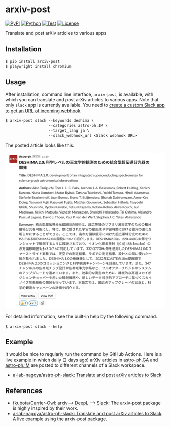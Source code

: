 # arxiv-post

[![PyPI](https://img.shields.io/pypi/v/arxiv-post.svg?label=PyPI&style=flat-square)](https://pypi.org/project/arxiv-post/)
[![Python](https://img.shields.io/pypi/pyversions/arxiv-post.svg?label=Python&color=yellow&style=flat-square)](https://pypi.org/project/arxiv-post/)
[![Test](https://img.shields.io/github/workflow/status/astropenguin/arxiv-post/Test?logo=github&label=Test&style=flat-square)](https://github.com/astropenguin/arxiv-post/actions)
[![License](https://img.shields.io/badge/license-MIT-blue.svg?label=License&style=flat-square)](LICENSE)

Translate and post arXiv articles to various apps

## Installation

```shell
$ pip install arxiv-post
$ playwright install chromium
```

## Usage

After installation, command line interface, `arxiv-post`, is available, with which you can translate and post arXiv articles to various apps.
Note that only `slack` app is currently available.
You need to [create a custom Slack app to get an URL of incoming webhook](https://slack.com/help/articles/115005265063-Incoming-webhooks-for-Slack).

```shell
$ arxiv-post slack --keywords deshima \
                   --categories astro-ph.IM \
                   --target_lang ja \
                   --slack_webhook_url <Slack webhook URL>
```

The posted article looks like this.

![arxiv-post-slack.png](https://raw.githubusercontent.com/astropenguin/arxiv-post/master/docs/_static/arxiv-post-slack.png)

For detailed information, see the built-in help by the following command.

```shell
$ arxiv-post slack --help
```

## Example

It would be nice to regularly run the command by GitHub Actions.
Here is a live example in which daily (2 days ago) arXiv articles in [astro-ph.GA](https://arxiv.org/list/astro-ph.GA/new) and [astro-ph.IM](https://arxiv.org/list/astro-ph.IM/new) are posted to different channels of a Slack workspace.

- [a-lab-nagoya/astro-ph-slack: Translate and post arXiv articles to Slack](https://github.com/a-lab-nagoya/astro-ph-slack)

## References

- [fkubota/Carrier-Owl: arxiv--> DeepL --> Slack](https://github.com/fkubota/Carrier-Owl): The arxiv-post package is highly inspired by their work.
- [a-lab-nagoya/astro-ph-slack: Translate and post arXiv articles to Slack](https://github.com/a-lab-nagoya/astro-ph-slack): A live example using the arxiv-post package.
